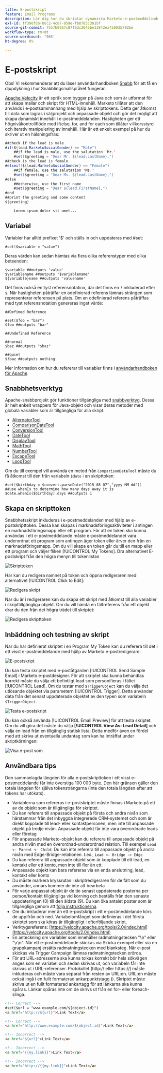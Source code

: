 ```yaml
---
title: E-postskript
feature: Email Programs
description: Lär dig hur du skriptar dynamiska Marketo-e-postmeddelanden med hjälp av Apache Velocity-tokens, variabler, snabbverktyg och testning med Skicka exempel och E-postförhandsgranskning.
exl-id: ff396f8b-80c2-4c87-959e-fb8783c391bf
source-git-commit: 7557b9957c87f63c2646be13842ea450035792be
workflow-type: tm+mt
source-wordcount: '965'
ht-degree: 0%

---
```


# E-postskript

Obs! Vi rekommenderar att du läser användarhandboken [Snabb](https://velocity.apache.org/engine/devel/user-guide.html) för att få en djupdykning i hur Snabblingsmallspråket fungerar.

[Apache Velocity](https://velocity.apache.org/) är ett språk som bygger på Java och som är utformat för att skapa mallar och skript för HTML-innehåll. Marketo tillåter att den används i e-postsammanhang med hjälp av skripttokens. Detta ger åtkomst till data som lagras i säljprojekt och anpassade objekt och gör det möjligt att skapa dynamiskt innehåll i e-postmeddelanden. Hastigheten ger ett högnivåkontrollflöde med if/else, for, and for each som tillåter villkorsstyrd och iterativ manipulering av innehåll. Här är ett enkelt exempel på hur du skriver ut en hälsningsfras:

```java
##check if the lead is male
#if(${lead.MarketoSocialGender} == "Male")
    ##if the lead is male, use the salutation 'Mr.'
    #set($greeting = "Dear Mr. ${lead.LastName},")
##check is the lead is female
#elseif(${lead.MarketoSocialGender} == "Female")
    ##if female, use the salutation 'Ms.'
    #set($greeting = "Dear Ms. ${lead.LastName},")
#else
    ##otherwise, use the first name
    #set($greeting = "Dear ${lead.FirstName},")
#end
##print the greeting and some content
${greeting}

    Lorem ipsum dolor sit amet...
```

## Variabel

Variabler har alltid prefixet &#39;$&#39; och ställs in och uppdateras med #set:

```
#set($variable = "value")
```

Deras värden kan sedan hämtas via flera olika referenstyper med olika beteenden:

```
$variable ##outputs 'value'
$variablename ##outputs '$variablename'
${variable}name ##outputs 'valuename'
```

Det finns också en tyst referensnotation, där det finns en `!` inkluderad efter `$`. När hastigheten påträffar en odefinierad referens lämnas strängen som representerar referensen på plats. Om en odefinierad referens påträffas med tyst referensnotation genereras inget värde:

```
##Defined Reference

#set($foo = "bar")
$foo ##outputs "bar"

##Undefined Reference

##normal
$baz ##outputs "$baz"

##quiet
$!baz ##outputs nothing
```

Mer information om hur du refererar till variabler finns i [användarhandboken för Apache](https://velocity.apache.org/engine/devel/user-guide.html#formal-reference-notation).

## Snabbhetsverktyg

Apache-snabbprojekt gör funktioner tillgängliga med [snabbverktyg](https://velocity.apache.org/tools/devel/apidocs/overview-summary.html). Dessa är helt enkelt wrappers för Java-objekt och visar deras metoder med globala variabler som är tillgängliga för alla skript.

- [AlternatorTool](https://velocity.apache.org/tools/devel/apidocs/org/apache/velocity/tools/generic/AlternatorTool.html)
- [ComparisonDateTool](https://velocity.apache.org/tools/devel/apidocs/org/apache/velocity/tools/generic/ComparisonDateTool.html)
- [ConversionTool](https://velocity.apache.org/tools/devel/apidocs/org/apache/velocity/tools/generic/ConversionTool.html)
- [DateTool](https://velocity.apache.org/tools/devel/apidocs/org/apache/velocity/tools/generic/DateTool.html)
- [DisplayTool](https://velocity.apache.org/tools/devel/apidocs/org/apache/velocity/tools/generic/DisplayTool.html)
- [MathTool](https://velocity.apache.org/tools/devel/apidocs/org/apache/velocity/tools/generic/MathTool.html)
- [NumberTool](https://velocity.apache.org/tools/devel/apidocs/org/apache/velocity/tools/generic/NumberTool.html)
- [EscapeTool](https://velocity.apache.org/tools/devel/apidocs/org/apache/velocity/tools/generic/EscapeTool.html)
- [LoopTool](https://velocity.apache.org/tools/devel/apidocs/org/apache/velocity/tools/generic/LoopTool.html)

Om du till exempel vill använda en metod från `ComparisonDateTool` måste du få åtkomst till den från variabeln `$date` i en skripttoken:

```
#set($birthday = $convert.parseDate("2015-08-07","yyyy-MM-dd"))
##use whenIs to determine how many days away it is
$date.whenIs($birthday).days ##outputs 1
```

## Skapa en skripttoken

Snabbhetsskript inkluderas i e-postmeddelanden med hjälp av e-postskripttoken. Dessa kan skapas i marknadsföringsaktiviteter i antingen en marknadsföringsmapp eller ett program. För att en token ska kunna användas i ett e-postmeddelande måste e-postmeddelandet vara underordnat ett program som antingen äger token eller ärver den från en marknadsföringsmapp. Om du vill skapa en token går du till en mapp eller ett program och väljer fliken [!UICONTROL My Tokens]. Dra alternativet E-postskript från den högra menyn till tokenlistan

![Skripttoken](assets/script-token.png)

Här kan du redigera namnet på token och öppna redigeraren med alternativet [!UICONTROL Click to Edit]:

![Redigera skript](assets/script-edit.png)

När du är i redigeraren kan du skapa ett skript med åtkomst till alla variabler i skripttillgängliga objekt. Om du vill hämta en fältreferens från ett objekt drar du den från det högra trädet till skriptet:

![Redigera skripttoken](assets/edit-script-token.png)

## Inbäddning och testning av skript

När du har definierat skriptet i en Program My Token kan du referera till det i ett visst e-postmeddelande med hjälp av Marketo e-postredigerare.

![E-postskript](assets/email-script-marketo-email.png)

Du kan testa skriptet med e-poståtgärden [!UICONTROL Send Sample Email] i Marketo e-postdesigner. För att skriptet ska kunna behandlas korrekt måste du välja ett befintligt lead som personifieras i fältet [!UICONTROL Lead]. Om du testar med `$TriggerObject` kan du välja det utlösande objektet via parametern [!UICONTROL Trigger]. Detta använder data från det senast uppdaterade objektet av den typen som variabeln `$TriggerObject`.

![Testa e-postskript](assets/velocity-test.png)

Du kan också använda [!UICONTROL Email Preview] för att testa skriptet. Om du vill göra det måste du välja **[!UICONTROL View As: Lead Detail]** och välja en lead från en tillgänglig statisk lista. Detta medför även en fördel med att skriva ut eventuella undantag som kan ha inträffat under skriptkörningen:

![Visa e-post som](assets/view-as.png)

## Användbara tips

Den sammanlagda längden för alla e-postskripttoken i ett visst e-postmeddelande får inte överstiga 100 000 byte. Den här gränsen gäller den totala längden för själva tokensträngarna (inte den totala längden efter att tokens har utökats).

- Variablerna som refereras i e-postskriptet måste finnas i Marketo på ett av de objekt som är tillgängliga för skriptet.
- Du kan referera till anpassade objekt på första och andra nivån som härstammar från det inbyggda integrerade CRM-systemet och som är direkt kopplade till lead- eller kontaktpersonen, men inte till anpassade objekt på tredje nivån. Anpassade objekt får inte vara överordnade leads eller företag
- För anpassade Marketo-objekt kan du referera till anpassade objekt på andra nivån med en överordnad-underordnad relation. Till exempel `Lead <- Parent <- Child`. Du kan inte referera till anpassade objekt på andra nivån med Edge-Bridge-relationen. t.ex., `Lead <- Bridge -> Edge`
- Du kan referera till anpassade objekt som är kopplade till ett lead, en kontakt eller ett konto, men inte till fler än ett.
- Anpassade objekt kan bara refereras via en enda anslutning, lead, kontakt eller konto
- Du måste markera kryssrutan i skriptredigeraren för de fält som du använder, annars kommer de inte att bearbeta
- För varje anpassat objekt är de tio senast uppdaterade posterna per person/kontakt tillgängliga vid körning och beställs från den senaste uppdateringen (0) till den äldsta (9). Du kan öka antalet poster som är tillgängliga genom att [följa instruktionerna](https://experienceleague.adobe.com/sv/docs/marketo/using/product-docs/administration/email-setup/change-custom-object-retrieval-limits-in-velocity-scripting).
- Om du inkluderar mer än ett e-postskript i ett e-postmeddelande körs de uppifrån och ned. Variabelomfånget som definieras i det första skriptet som ska köras är tillgängligt i efterföljande skript.
- Verktygsreferens: [https://velocity.apache.org/tools/2.0/index.html](https://velocity.apache.org/tools/2.0/index.html)
- En anteckning om variabler som innehåller radmatningstecken &quot;\\n&quot; eller &quot;\\r\\n&quot;. När ett e-postmeddelande skickas via Skicka exempel eller via en gruppkampanj ersätts radmatningstecken med blanksteg. När e-post skickas via Trigger Campaign lämnas radmatningstecken orörda.
- För att URL-adresserna ska kunna tolkas korrekt bör hela sökvägen anges som en variabel och sedan skrivas ut, och variabeln får inte skrivas ut i URL-referenser. Protokollet (http:// eller https://) måste inkluderas och måste vara separat från resten av URL:en. URL:en måste också ingå i en fullt formaterad ankarpunktstagg (<a>). Skriptet måste skriva ut en fullt formaterad ankartagg för att länkarna ska kunna spåras. Länkar spåras inte om de skrivs ut från en for- eller foreach-slinga.

```html
<!-- Correct -->
#set($url = "www.example.com/${object.id}")
<a href="http://${url}">Link Text</a>

<!-- Correct -->
<a href="http://www.example.com/${object.id}">Link Text</a>

<!-- Incorrect -->
<a href="${url}">Link Text</a>

<!-- Incorrect -->
<a href="{{my.link}}">Link Text</a>

<!-- Incorrect -->
<a href="http://{{my.link}}">Link Text</a>
```
